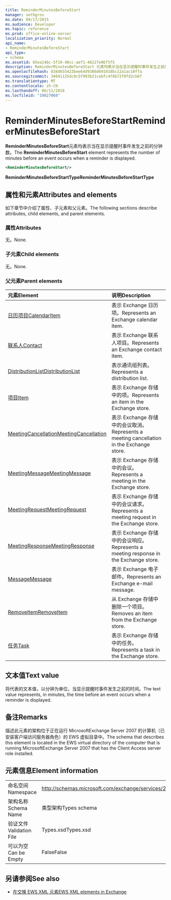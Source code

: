 ```yaml
---
title: ReminderMinutesBeforeStart
manager: sethgros
ms.date: 09/17/2015
ms.audience: Developer
ms.topic: reference
ms.prod: office-online-server
localization_priority: Normal
api_name:
- ReminderMinutesBeforeStart
api_type:
- schema
ms.assetid: 65ea14bc-5f19-48cc-aef1-46227e06f5f5
description: ReminderMinutesBeforeStart 元素均表示当在显示提醒时事件发生之前的分钟数。
ms.openlocfilehash: 038d655423bee64d9386d691018bc12a1ac10ffa
ms.sourcegitcommit: 34041125dc8c5f993b21cebfc4f8b72f0fd2cb6f
ms.translationtype: MT
ms.contentlocale: zh-CN
ms.lasthandoff: 06/11/2018
ms.locfileid: "19827068"
---
```

# <a name="reminderminutesbeforestart"></a><span data-ttu-id="80217-103">ReminderMinutesBeforeStart</span><span class="sxs-lookup"><span data-stu-id="80217-103">ReminderMinutesBeforeStart</span></span>

<span data-ttu-id="80217-104">**ReminderMinutesBeforeStart**元素均表示当在显示提醒时事件发生之前的分钟数。</span><span class="sxs-lookup"><span data-stu-id="80217-104">The **ReminderMinutesBeforeStart** element represents the number of minutes before an event occurs when a reminder is displayed.</span></span> 
  
```xml
<ReminderMinutesBeforeStart/>
```

 <span data-ttu-id="80217-105">**ReminderMinutesBeforeStartType**</span><span class="sxs-lookup"><span data-stu-id="80217-105">**ReminderMinutesBeforeStartType**</span></span>
## <a name="attributes-and-elements"></a><span data-ttu-id="80217-106">属性和元素</span><span class="sxs-lookup"><span data-stu-id="80217-106">Attributes and elements</span></span>

<span data-ttu-id="80217-107">如下章节中介绍了属性、子元素和父元素。</span><span class="sxs-lookup"><span data-stu-id="80217-107">The following sections describe attributes, child elements, and parent elements.</span></span>
  
### <a name="attributes"></a><span data-ttu-id="80217-108">属性</span><span class="sxs-lookup"><span data-stu-id="80217-108">Attributes</span></span>

<span data-ttu-id="80217-109">无。</span><span class="sxs-lookup"><span data-stu-id="80217-109">None.</span></span>
  
### <a name="child-elements"></a><span data-ttu-id="80217-110">子元素</span><span class="sxs-lookup"><span data-stu-id="80217-110">Child elements</span></span>

<span data-ttu-id="80217-111">无。</span><span class="sxs-lookup"><span data-stu-id="80217-111">None.</span></span>
  
### <a name="parent-elements"></a><span data-ttu-id="80217-112">父元素</span><span class="sxs-lookup"><span data-stu-id="80217-112">Parent elements</span></span>

|<span data-ttu-id="80217-113">**元素**</span><span class="sxs-lookup"><span data-stu-id="80217-113">**Element**</span></span>|<span data-ttu-id="80217-114">**说明**</span><span class="sxs-lookup"><span data-stu-id="80217-114">**Description**</span></span>|
|:-----|:-----|
|[<span data-ttu-id="80217-115">日历项目</span><span class="sxs-lookup"><span data-stu-id="80217-115">CalendarItem</span></span>](calendaritem.md) <br/> |<span data-ttu-id="80217-116">表示 Exchange 日历项。</span><span class="sxs-lookup"><span data-stu-id="80217-116">Represents an Exchange calendar item.</span></span>  <br/> |
|[<span data-ttu-id="80217-117">联系人</span><span class="sxs-lookup"><span data-stu-id="80217-117">Contact</span></span>](contact.md) <br/> |<span data-ttu-id="80217-118">表示 Exchange 联系人项目。</span><span class="sxs-lookup"><span data-stu-id="80217-118">Represents an Exchange contact item.</span></span>  <br/> |
|[<span data-ttu-id="80217-119">DistributionList</span><span class="sxs-lookup"><span data-stu-id="80217-119">DistributionList</span></span>](distributionlist.md) <br/> |<span data-ttu-id="80217-120">表示通讯组列表。</span><span class="sxs-lookup"><span data-stu-id="80217-120">Represents a distribution list.</span></span>  <br/> |
|[<span data-ttu-id="80217-121">项目</span><span class="sxs-lookup"><span data-stu-id="80217-121">Item</span></span>](item.md) <br/> |<span data-ttu-id="80217-122">表示 Exchange 存储中的项。</span><span class="sxs-lookup"><span data-stu-id="80217-122">Represents an item in the Exchange store.</span></span>  <br/> |
|[<span data-ttu-id="80217-123">MeetingCancellation</span><span class="sxs-lookup"><span data-stu-id="80217-123">MeetingCancellation</span></span>](meetingcancellation.md) <br/> |<span data-ttu-id="80217-124">表示 Exchange 存储中的会议取消。</span><span class="sxs-lookup"><span data-stu-id="80217-124">Represents a meeting cancellation in the Exchange store.</span></span>  <br/> |
|[<span data-ttu-id="80217-125">MeetingMessage</span><span class="sxs-lookup"><span data-stu-id="80217-125">MeetingMessage</span></span>](meetingmessage.md) <br/> |<span data-ttu-id="80217-126">表示 Exchange 存储中的会议。</span><span class="sxs-lookup"><span data-stu-id="80217-126">Represents a meeting in the Exchange store.</span></span>  <br/> |
|[<span data-ttu-id="80217-127">MeetingRequest</span><span class="sxs-lookup"><span data-stu-id="80217-127">MeetingRequest</span></span>](meetingrequest.md) <br/> |<span data-ttu-id="80217-128">表示 Exchange 存储中的会议请求。</span><span class="sxs-lookup"><span data-stu-id="80217-128">Represents a meeting request in the Exchange store.</span></span>  <br/> |
|[<span data-ttu-id="80217-129">MeetingResponse</span><span class="sxs-lookup"><span data-stu-id="80217-129">MeetingResponse</span></span>](meetingresponse.md) <br/> |<span data-ttu-id="80217-130">表示 Exchange 存储中的会议响应。</span><span class="sxs-lookup"><span data-stu-id="80217-130">Represents a meeting response in the Exchange store.</span></span>  <br/> |
|[<span data-ttu-id="80217-131">Message</span><span class="sxs-lookup"><span data-stu-id="80217-131">Message</span></span>](message-ex15websvcsotherref.md) <br/> |<span data-ttu-id="80217-132">表示 Exchange 电子邮件。</span><span class="sxs-lookup"><span data-stu-id="80217-132">Represents an Exchange e-mail message.</span></span>  <br/> |
|[<span data-ttu-id="80217-133">RemoveItem</span><span class="sxs-lookup"><span data-stu-id="80217-133">RemoveItem</span></span>](removeitem.md) <br/> |<span data-ttu-id="80217-134">从 Exchange 存储中删除一个项目。</span><span class="sxs-lookup"><span data-stu-id="80217-134">Removes an item from the Exchange store.</span></span>  <br/> |
|[<span data-ttu-id="80217-135">任务</span><span class="sxs-lookup"><span data-stu-id="80217-135">Task</span></span>](task.md) <br/> |<span data-ttu-id="80217-136">表示 Exchange 存储中的任务。</span><span class="sxs-lookup"><span data-stu-id="80217-136">Represents a task in the Exchange store.</span></span>  <br/> |
   
## <a name="text-value"></a><span data-ttu-id="80217-137">文本值</span><span class="sxs-lookup"><span data-stu-id="80217-137">Text value</span></span>

<span data-ttu-id="80217-138">将代表的文本值，以分钟为单位，当显示提醒时事件发生之前的时间。</span><span class="sxs-lookup"><span data-stu-id="80217-138">The text value represents, in minutes, the time before an event occurs when a reminder is displayed.</span></span>
  
## <a name="remarks"></a><span data-ttu-id="80217-139">备注</span><span class="sxs-lookup"><span data-stu-id="80217-139">Remarks</span></span>

<span data-ttu-id="80217-140">描述此元素的架构位于正在运行 MicrosoftExchange Server 2007 的计算机（已安装客户端访问服务器角色）的 EWS 虚拟目录中。</span><span class="sxs-lookup"><span data-stu-id="80217-140">The schema that describes this element is located in the EWS virtual directory of the computer that is running MicrosoftExchange Server 2007 that has the Client Access server role installed.</span></span>
  
## <a name="element-information"></a><span data-ttu-id="80217-141">元素信息</span><span class="sxs-lookup"><span data-stu-id="80217-141">Element information</span></span>

|||
|:-----|:-----|
|<span data-ttu-id="80217-142">命名空间</span><span class="sxs-lookup"><span data-stu-id="80217-142">Namespace</span></span>  <br/> |http://schemas.microsoft.com/exchange/services/2006/types  <br/> |
|<span data-ttu-id="80217-143">架构名称</span><span class="sxs-lookup"><span data-stu-id="80217-143">Schema Name</span></span>  <br/> |<span data-ttu-id="80217-144">类型架构</span><span class="sxs-lookup"><span data-stu-id="80217-144">Types schema</span></span>  <br/> |
|<span data-ttu-id="80217-145">验证文件</span><span class="sxs-lookup"><span data-stu-id="80217-145">Validation File</span></span>  <br/> |<span data-ttu-id="80217-146">Types.xsd</span><span class="sxs-lookup"><span data-stu-id="80217-146">Types.xsd</span></span>  <br/> |
|<span data-ttu-id="80217-147">可以为空</span><span class="sxs-lookup"><span data-stu-id="80217-147">Can be Empty</span></span>  <br/> |<span data-ttu-id="80217-148">False</span><span class="sxs-lookup"><span data-stu-id="80217-148">False</span></span>  <br/> |
   
## <a name="see-also"></a><span data-ttu-id="80217-149">另请参阅</span><span class="sxs-lookup"><span data-stu-id="80217-149">See also</span></span>



- [<span data-ttu-id="80217-150">在交换 EWS XML 元素</span><span class="sxs-lookup"><span data-stu-id="80217-150">EWS XML elements in Exchange</span></span>](ews-xml-elements-in-exchange.md)

